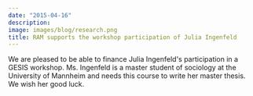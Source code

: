 ```yaml
---
date: "2015-04-16"
description: 
image: images/blog/research.png
title: RAM supports the workshop participation of Julia Ingenfeld
---
```


We are pleased to be able to finance Julia Ingenfeld's participation in a GESIS workshop. Ms. Ingenfeld is a master student of sociology at the University of Mannheim and needs this course to write her master thesis. We wish her good luck.